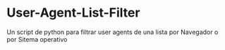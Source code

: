 # User-Agent-List-Filter
Un script de python para filtrar user agents de una lista por Navegador o por Sitema operativo  
